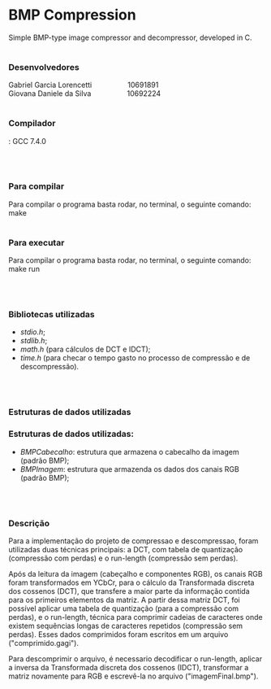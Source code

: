 # BMP Compression

Simple BMP-type image compressor and decompressor, developed in C.<br><br>


<h3>Desenvolvedores</h3>
Gabriel Garcia Lorencetti &nbsp;&nbsp;&nbsp;&nbsp;&nbsp;&nbsp;&nbsp;&nbsp;&nbsp;&nbsp;&nbsp;&nbsp;&nbsp;&nbsp;&nbsp;&nbsp;&nbsp10691891<br>
Giovana Daniele da Silva &nbsp;&nbsp;&nbsp;&nbsp;&nbsp;&nbsp;&nbsp;&nbsp;&nbsp;&nbsp;&nbsp;&nbsp;&nbsp;&nbsp;&nbsp;&nbsp;&nbsp;10692224<br>

<br>

<h3>Compilador</h3>
: GCC 7.4.0

<br><br>

<h3>Para compilar</h3>
 Para compilar o programa basta rodar, no terminal, o seguinte comando:<br>
         make
<br><br>

<h3>Para executar</h3>
Para compilar o programa basta rodar, no terminal, o seguinte comando:
        make run

<br><br>

<h3>Bibliotecas utilizadas</h3>
<ul>
  <li><em>stdio.h</em>;</li>
  <li><em>stdlib.h</em>;</li>
  <li><em>math.h</em> (para cálculos de DCT e IDCT);</li>
  <li><em>time.h</em> (para checar o tempo gasto no processo de compressão e de descompressão).</li>
</ul>

<br><br>

<h3>Estruturas de dados utilizadas</h3>
	
	
<h3>Estruturas de dados utilizadas:</h3>
<ul>
  <li><em>BMPCabecalho</em>: estrutura que armazena o cabecalho da imagem (padrão BMP);</li>
  <li><em>BMPImagem</em>: estrutura que armazenda os dados dos canais RGB (padrão BMP);</li>
</ul>

<br><br>

<h3>Descrição</h3>

<p>Para a implementação do projeto de compressao e descompressao, foram utilizadas duas técnicas principais: a DCT, com tabela de quantização (compressão com perdas) e o run-length (compressão sem perdas).</p>
<p>Após da leitura da imagem (cabeçalho e componentes RGB), os canais RGB foram transformados em YCbCr, para o cálculo da Transformada discreta dos cossenos (DCT), que transfere a maior parte da informação contida para os primeiros elementos da matriz. A partir dessa matriz DCT, foi possível aplicar uma tabela de quantização (para a compressão com perdas), e o run-length, técnica para comprimir cadeias	de caracteres onde existem sequências longas de caracteres repetidos (compressão sem perdas). Esses dados comprimidos foram escritos em um arquivo ("comprimido.gagi").</p>
<p>Para descomprimir o arquivo, é necessario decodificar o run-length, aplicar a inversa da Transformada discreta dos cossenos (IDCT), transformar a matriz novamente para RGB e escrevê-la no arquivo ("imagemFinal.bmp").</p>
